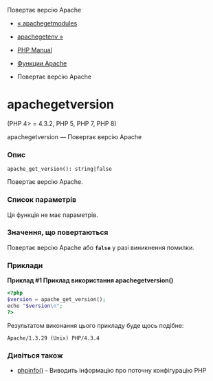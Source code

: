 Повертає версію Apache

-   [« apachegetmodules](function.apache-get-modules.html)
    
-   [apachegetenv »](function.apache-getenv.html)
    
-   [PHP Manual](index.html)
    
-   [Функции Apache](ref.apache.html)
    
-   Повертає версію Apache
    

# apachegetversion

(PHP 4> = 4.3.2, PHP 5, PHP 7, PHP 8)

apachegetversion — Повертає версію Apache

### Опис

```methodsynopsis
apache_get_version(): string|false
```

Повертає версію Apache.

### Список параметрів

Ця функція не має параметрів.

### Значення, що повертаються

Повертає версію Apache або **`false`** у разі виникнення помилки.

### Приклади

**Приклад #1 Приклад використання **apachegetversion()****

```php
<?php
$version = apache_get_version();
echo "$version\n";
?>
```

Результатом виконання цього прикладу буде щось подібне:

```
Apache/1.3.29 (Unix) PHP/4.3.4
```

### Дивіться також

-   [phpinfo()](function.phpinfo.html) - Виводить інформацію про поточну конфігурацію PHP